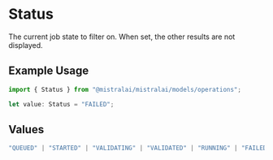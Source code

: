 # Status

The current job state to filter on. When set, the other results are not displayed.

## Example Usage

```typescript
import { Status } from "@mistralai/mistralai/models/operations";

let value: Status = "FAILED";
```

## Values

```typescript
"QUEUED" | "STARTED" | "VALIDATING" | "VALIDATED" | "RUNNING" | "FAILED_VALIDATION" | "FAILED" | "SUCCESS" | "CANCELLED" | "CANCELLATION_REQUESTED"
```